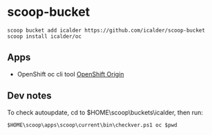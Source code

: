 # scoop-bucket

```
scoop bucket add icalder https://github.com/icalder/scoop-bucket
scoop install icalder/oc
```

## Apps
* OpenShift oc cli tool [OpenShift Origin](https://www.openshift.org/download.html)

## Dev notes
To check autoupdate, cd to $HOME\scoop\buckets\icalder, then run:

```
$HOME\scoop\apps\scoop\current\bin\checkver.ps1 oc $pwd
```